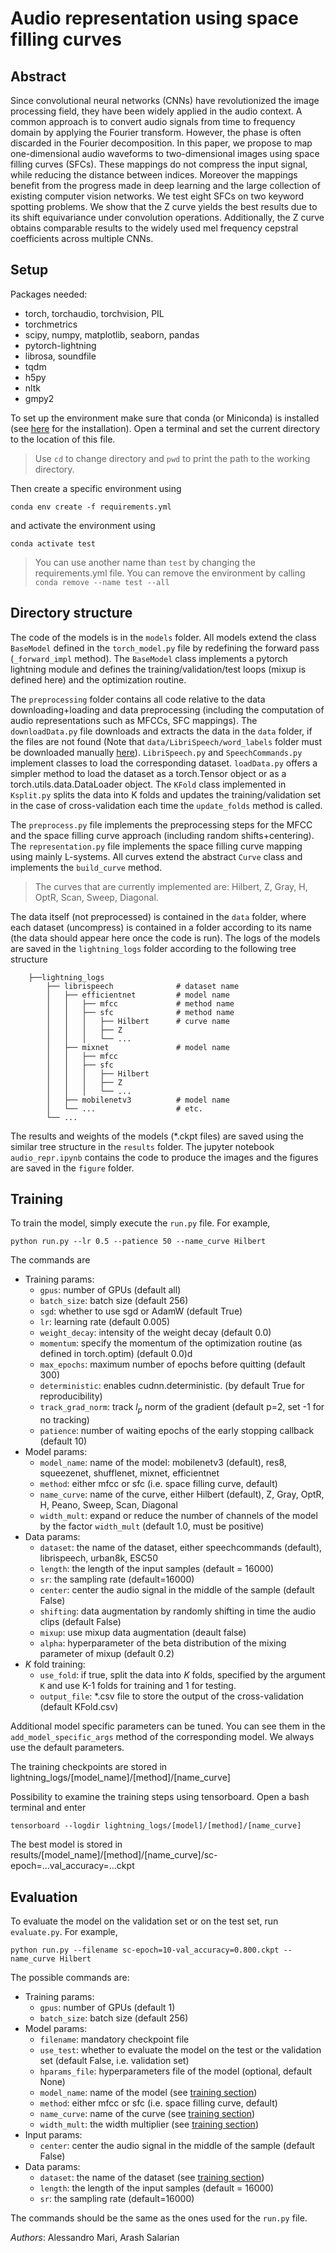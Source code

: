 # Audio representation using space filling curves

## Abstract

Since convolutional neural networks (CNNs) have revolutionized the image processing field, they have been widely applied in the audio context. A common approach is to convert audio signals from time to frequency domain by applying the Fourier transform. However, the phase is often discarded in the Fourier decomposition. In this paper, we propose to map one-dimensional audio waveforms to two-dimensional images using space filling curves (SFCs). These mappings do not compress the input signal, while reducing the distance between indices. Moreover the mappings benefit from the progress made in deep learning and the large collection of existing computer vision networks.
We test eight SFCs on two keyword spotting problems. We show that the Z curve yields the best results due to its shift equivariance under convolution operations. Additionally, the Z curve obtains comparable results to the widely used mel frequency cepstral coefficients across multiple CNNs.

## Setup
<a name="setup"></a>

Packages needed:
* torch, torchaudio, torchvision, PIL
* torchmetrics
* scipy, numpy, matplotlib, seaborn, pandas
* pytorch-lightning
* librosa, soundfile
* tqdm
* h5py
* nltk
* gmpy2

To set up the environment make sure that conda (or Miniconda) is installed (see [here](https://conda.io/projects/conda/en/latest/user-guide/install/index.html) for the installation).
Open a terminal and set the current directory to the location of this file.

> Use `cd` to change directory and `pwd` to print the path to the working directory.

Then create a specific environment using
```
conda env create -f requirements.yml
```
and activate the environment using
```
conda activate test
```
> You can use another name than `test` by changing the requirements.yml file. You can remove the environment by calling ```conda remove --name test --all```

## Directory structure

The code of the models is in the `models` folder. All models extend the class `BaseModel` defined in the `torch_model.py` file by redefining the forward pass (`_forward_impl` method). The `BaseModel` class implements a pytorch lightning module and defines the training/validation/test loops (mixup is defined here) and the optimization routine.

The `preprocessing` folder contains all code relative to the data downloading+loading and data preprocessing (including the computation of audio representations such as MFCCs, SFC mappings). The `downloadData.py` file downloads and extracts the data in the `data` folder, if the files are not found (Note that `data/LibriSpeech/word_labels` folder must be downloaded manually [here](https://imperialcollegelondon.app.box.com/s/yd541e9qsmctknaj6ggj5k2cnb4mabkc?page=1)). `LibriSpeech.py` and `SpeechCommands.py` implement classes to load the corresponding dataset. `loadData.py` offers a simpler method to load the dataset as a torch.Tensor object or as a torch.utils.data.DataLoader object. The `KFold` class implemented in `Ksplit.py` splits the data into K folds and updates the training/validation set in the case of cross-validation each time the `update_folds` method is called. 

The `preprocess.py` file implements the preprocessing steps for the MFCC and the space filling curve approach (including random shifts+centering). The `representation.py` file implements the space filling curve mapping using mainly L-systems. All curves extend the abstract `Curve` class and implements the `build_curve` method.

> The curves that are currently implemented are: Hilbert, Z, Gray, H, OptR, Scan, Sweep, Diagonal.

The data itself (not preprocessed) is contained in the `data` folder, where each dataset (uncompress) is contained in a folder according to its name (the data should appear here once the code is run). The logs of the models are saved in the `lightning_logs` folder according to the following tree structure
```
    ├──lightning_logs
        ├── librispeech              # dataset name
        │   ├── efficientnet         # model name
        │   │   ├── mfcc             # method name
        │   │   ├── sfc              # method name
        │   │   │   ├── Hilbert      # curve name
        │   │   │   ├── Z
        │   │   │   └── ...  
        │   ├── mixnet               # model name
        │   │   ├── mfcc            
        │   │   ├── sfc  
        │   │   │   ├── Hilbert
        │   │   │   ├── Z
        │   │   │   └── ...  
        │   ├── mobilenetv3          # model name
        │   └── ...                  # etc.
        └── ...
```
The results and weights of the models (*.ckpt files) are saved using the similar tree structure in the `results` folder.
The jupyter notebook `audio_repr.ipynb` contains the code to produce the images and the figures are saved in the `figure` folder.

## Training
<a name="training"></a>

To train the model, simply execute the `run.py` file. For example,

```
python run.py --lr 0.5 --patience 50 --name_curve Hilbert
```

The commands are

* Training params:
    * `gpus`: number of GPUs (default all)
    * `batch_size`: batch size (default 256)
    * `sgd`: whether to use sgd or AdamW (default True)
    * `lr`: learning rate (default 0.005)
    * `weight_decay`: intensity of the weight decay (default 0.0)
    * `momentum`: specify the momentum of the optimization routine (as defined in torch.optim) (default 0.0)d
    * `max_epochs`: maximum number of epochs before quitting (default 300)
    * `deterministic`: enables cudnn.deterministic. (by default True for reproducibility)
    * `track_grad_norm`: track $l_p$ norm of the gradient (default p=2, set -1 for no tracking)
    * `patience`: number of waiting epochs of the early stopping callback (default 10)
* Model params:
    * `model_name`: name of the model: mobilenetv3 (default), res8, squeezenet, shufflenet, mixnet, efficientnet
    * `method`: either mfcc or sfc (i.e. space filling curve, default)
    * `name_curve`: name of the curve, either Hilbert (default), Z, Gray, OptR, H, Peano, Sweep, Scan, Diagonal
    * `width_mult`: expand or reduce the number of channels of the model by the factor `width_mult` (default 1.0, must be positive)    
* Data params:
    * `dataset`: the name of the dataset, either speechcommands (default), librispeech, urban8k, ESC50
    * `length`: the length of the input samples (default = 16000)
    * `sr`: the sampling rate (default=16000)
    * `center`: center the audio signal in the middle of the sample (default False)
    * `shifting`: data augmentation by randomly shifting in time the audio clips (default False)
    * `mixup`: use mixup data augmentation (deault false)
    * `alpha`: hyperparameter of the beta distribution of the mixing parameter of mixup (default 0.2)
* $K$ fold training:
    * `use_fold`: if true, split the data into $K$ folds, specified by the argument `K` and use K-1 folds for training and 1 for testing.
    * `output_file`: *.csv file to store the output of the cross-validation (default KFold.csv)
    
Additional model specific parameters can be tuned. You can see them in the `add_model_specific_args` method of the corresponding model. We always use the default parameters. 

The training checkpoints are stored in lightning_logs/[model_name]/[method]/[name_curve]

Possibility to examine the training steps using tensorboard. Open a bash terminal and enter

```tensorboard --logdir lightning_logs/[model]/[method]/[name_curve]```

The best model is stored in results/[model_name]/[method]/[name_curve]/sc-epoch=...val_accuracy=...ckpt

## Evaluation
<a name="evaluation"></a>

To evaluate the model on the validation set or on the test set, run `evaluate.py`. For example,

```
python run.py --filename sc-epoch=10-val_accuracy=0.800.ckpt --name_curve Hilbert
```

The possible commands are:

* Training params:
    * `gpus`: number of GPUs (default 1)
    * `batch_size`: batch size (default 256)
* Model params:
    * `filename`: mandatory checkpoint file
    * `use_test`: whether to evaluate the model on the test or the validation set (default False, i.e. validation set)
    * `hparams_file`: hyperparameters file of the model (optional, default None)
    * `model_name`: name of the model (see [training section](#training))
    * `method`: either mfcc or sfc (i.e. space filling curve, default)
    * `name_curve`: name of the curve (see [training section](#training))
    * `width_mult`: the width multiplier (see [training section](#training))
* Input params:
    * `center`: center the audio signal in the middle of the sample (default False)
* Data params:
    * `dataset`: the name of the dataset (see [training section](#training))
    * `length`: the length of the input samples (default = 16000)
    * `sr`: the sampling rate (default=16000)

The commands should be the same as the ones used for the `run.py` file.


*Authors*: Alessandro Mari, Arash Salarian
